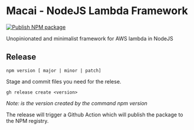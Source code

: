 # Macai -  NodeJS Lambda Framework
[![Publish NPM package](https://github.com/macai-project/framework-node/actions/workflows/publish.yml/badge.svg)](https://github.com/macai-project/framework-node/actions/workflows/publish.yml)

Unopinionated and minimalist framework for AWS lambda in NodeJS

## Release

```
npm version [ major | minor | patch]
```

Stage and commit files you need for the relese.

```
gh release create <version>
```
*Note: <version> is the version created by the command npm version*

The release will trigger a Github Action which will publish the package to the NPM registry.
